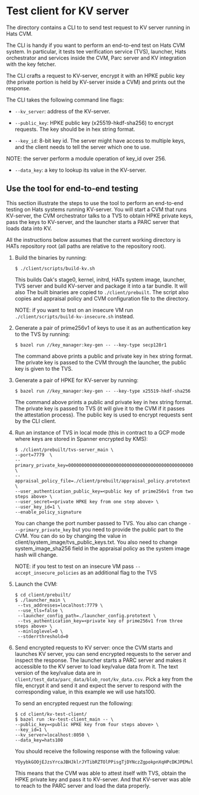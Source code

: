 # Test client for KV server

The directory contains a CLI to to send test request to KV server running in
Hats CVM.

The CLI is handy if you want to perform an end-to-end test on Hats CVM
system. In particular, it tests tee verification service (TVS),
launcher, Hats orchestrator and services inside the CVM, Parc server and KV
integration with the key fetcher.

The CLI crafts a request to KV-server, encrypt it with an HPKE public key
(the private portion is held by KV-server inside a CVM) and prints out the
response.

The CLI takes the following command line flags:

* `--kv_server`: address of the KV-server.

* `--public_key`: HPKE public key (x25519-hkdf-sha256) to encrypt requests.
The key should be in hex string format.

* `--key_id`: 8-bit key id. The server might have access to multiple keys,
and the client needs to tell the server which one to use.

NOTE: the server perform a module operation of key_id over 256.

* `--data_key`: a key to lookup its value in the KV-server.

## Use the tool for end-to-end testing

This section illustrate the steps to use the tool to perform an end-to-end
testing on Hats systems running KV-server. You will start a CVM that runs
KV-server, the CVM orchestrator talks to a TVS to obtain HPKE private keys, pass
the keys to KV-server, and the launcher starts a PARC server that loads data
into KV.

All the instructions below assumes that the current working directory is HATs
repository root (all paths are relative to the repository root).

1. Build the binaries by running:

    ```shell
    $ ./client/scripts/build-kv.sh
    ```

    This builds Oak's stage0, kernel, initrd, HATs system image, launcher, TVS
    server and build KV-server and package it into a tar bundle. It will also
    The built binaries are copied to `./client/prebuilt`. The script also copies
    and appraisal policy and CVM configuration file to the directory.

    NOTE: if you want to test on an insecure VM run
    `./client/scripts/build-kv-insecure.sh` instead.

1. Generate a pair of prime256v1 of keys to use it as an authentication key to
   the TVS by running:

   ```shell
   $ bazel run //key_manager:key-gen -- --key-type secp128r1
   ```
   The command above prints a public and private key in hex string format.
   The private key is passed to the CVM through the launcher, the public key
   is given to the TVS.

1. Generate a pair of HPKE for KV-server by running:

    ```shell
    $ bazel run //key_manager:key-gen -- --key-type x25519-hkdf-sha256
    ```
    The command above prints a public and private key in hex string format.
    The private key is passed to TVS (it will give it to the CVM if it passes
    the attestation process). The public key is used to encrypt requests sent
    by the CLI client.

1. Run an instance of TVS in local mode (this in contract to a GCP mode where
keys are stored in Spanner encrypted by KMS):

    ```shell
    $ ./client/prebuilt/tvs-server_main \
    --port=7779  \
    --primary_private_key=0000000000000000000000000000000000000000000000000000000000000001   \
    --appraisal_policy_file=./client/prebuilt/appraisal_policy.prototext \
    --user_authentication_public_key=<public key of prime256v1 from two steps above> \
    --user_secret=<private HPKE key from one step above> \
    --user_key_id=1 \
    --enable_policy_signature
    ```
    You can change the port number passed to TVS. You also can change
    ```---primary_private_key``` but you need to provide the public part to the
    CVM. You can do so by changing the value in client/system_image/tvs_public_keys.txt.
    You also need to change system_image_sha256 field in the appraisal policy as
    the system image hash will change.

    NOTE: if you test to test on an insecure VM pass
    `--accept_insecure_policies` as an additional flag to the TVS

1. Launch the CVM:

    ```shell
    $ cd client/prebuilt/
    $ ./launcher_main \
     --tvs_addresses=localhost:7779 \
     --use_tls=false \
     --launcher_config_path=./launcher_config.prototext \
     --tvs_authentication_key=<private key of prime256v1 from three steps above> \
     --minloglevel=0 \
     --stderrthreshold=0
    ```
1. Send encrypted requests to KV server: once the CVM starts and launches KV
   server, you can send encrypted requests to the server and inspect the response.
   The launcher starts a PARC server and makes it accessible to the KV server
   to load key/value data from it.
   The text version of the key/value data are in
   `client/test_data/parc_data/blob_root/kv_data.csv`.
   Pick a key from the file, encrypt it and send it and expect the server
   to respond with the corresponding value, in this example we will use hats100.

   To send an encrypted request run the following:

   ```shell
   $ cd client/kv-test-client/
   $ bazel run :kv-test-client_main -- \
   --public_key=<public HPKE key from four steps above> \
   --key_id=1 \
   --kv_server=localhost:8050 \
   --data_key=hats100
   ```
    You should receive the following response with the following value:

    ```
    YOyybkGOOjEJzsYrcaJBHJklrJYTibRZTOlPPisgTjDYNczZgpokpnXqHPcDKJPEMulDNriOXewoayszrapHSJmyhwEXziQraCNlvPLFCcpcxNXCNWcqoaFnjewWxZjsVrAerUqsEfDBFMOXQRSmqbJQVneJcWUZbmiVKYWTmmPQnAreUcywcsMMCUyegDriagvduqRKEaObfdObNgpVkEeRfwOOTVFrGVxVVsCrfXAsjXuSgaJlEokraQmMVmdlzvpQphrbBuPmbcwFFaNiqChklJIuYTtmOoNukohnXxfD
    ```

    This means that the CVM was able to attest itself with TVS, obtain the HPKE
    private key and pass it to KV-server. And that KV-server was able to reach
    to the PARC server and load the data properly.
